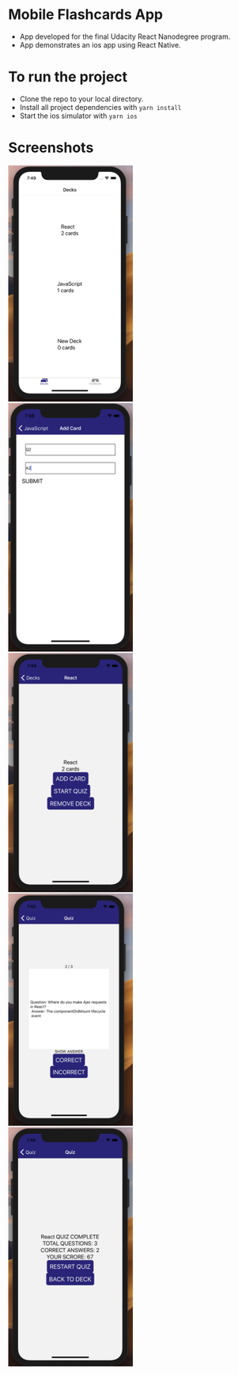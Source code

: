 # Mobile Flashcards App
* App developed for the final Udacity React Nanodegree program.
* App demonstrates an ios app using React Native.

# To run the project
* Clone the repo to your local directory.
* Install all project dependencies with `yarn install`
* Start the ios simulator with `yarn ios`

# Screenshots
<img src='./DeckList.png' height='50%' width='50%' alt='Decks Screenshot' />
<img src='./AddCard.png' height='50%' width='50%' alt='Add Card Screenshot' />
<img src='./IndividualDeckView.png' height='50%' width='50%' alt='Individual Deck View Screenshot' />
<img src='./QuizScreen.png' height='50%' width='50%' alt='Quiz Screen Screenshot' />
<img src='./QuizResults.png' height='50%' width='50%' alt='Quiz Results Screenshot' />
